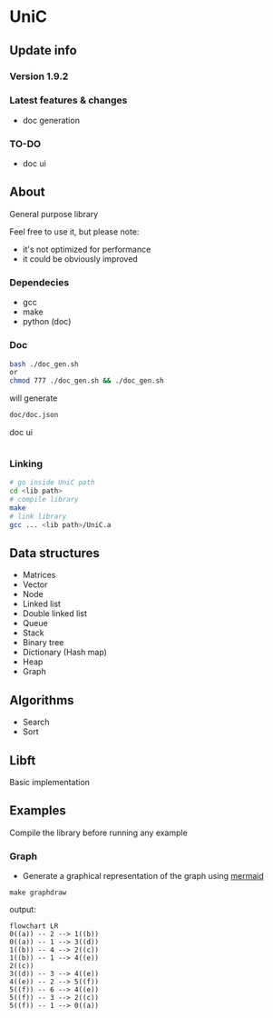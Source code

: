 # UniC

## Update info

### Version 1.9.2

### Latest features & changes

- doc generation

### TO-DO

- doc ui

## About

General purpose library

Feel free to use it, but please note:

- it's not optimized for performance
- it could be obviously improved

### Dependecies

- gcc
- make
- python (doc)

### Doc

```sh
bash ./doc_gen.sh
or
chmod 777 ./doc_gen.sh && ./doc_gen.sh
```

will generate

```sh
doc/doc.json
```

doc ui

```sh
```

### Linking

```sh
# go inside UniC path
cd <lib path>
# compile library
make
# link library
gcc ... <lib path>/UniC.a
```

## Data structures

- Matrices
- Vector
- Node
- Linked list
- Double linked list
- Queue
- Stack
- Binary tree
- Dictionary (Hash map)
- Heap
- Graph

## Algorithms

- Search
- Sort

## Libft

Basic implementation

## Examples

Compile the library before running any example

### Graph

- Generate a graphical representation of the graph using [mermaid](https://github.com/mermaid-js/mermaid)

```make
make graphdraw
```

output:

```mermaid
flowchart LR
0((a)) -- 2 --> 1((b))
0((a)) -- 1 --> 3((d))
1((b)) -- 4 --> 2((c))
1((b)) -- 1 --> 4((e))
2((c))
3((d)) -- 3 --> 4((e))
4((e)) -- 2 --> 5((f))
5((f)) -- 6 --> 4((e))
5((f)) -- 3 --> 2((c))
5((f)) -- 1 --> 0((a))
```
